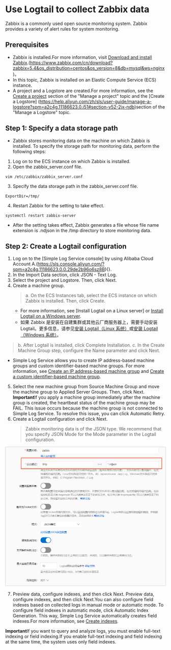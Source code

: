 # Use Logtail to collect Zabbix data

Zabbix is a commonly used open source monitoring system. Zabbix provides a variety of alert rules for system monitoring.

## Prerequisites

- Zabbix is installed.For more information, visit [Download and install Zabbix](https://www.zabbix.com/cn/download?zabbix=5.4&os_distribution=centos&os_version=8&db=mysql&ws=nginx).(https://www.zabbix.com/cn/download?zabbix=5.4&os_distribution=centos&os_version=8&db=mysql&ws=nginx)。
- In this topic, Zabbix is installed on an Elastic Compute Service (ECS) instance.
- A project and a Logstore are created.For more information, see the [Create a project](https://help.aliyun.com/zh/sls/user-guide/manage-a-project?spm=a2c4g.11186623.0.i50#section-ahq-ggx-ndb) section of the "Manage a project" topic and the [Create a Logstore] (https://help.aliyun.com/zh/sls/user-guide/manage-a-logstore?spm=a2c4g.11186623.0.i51#section-v52-2jx-ndb)section of the "Manage a Logstore" topic.

## Step 1: Specify a data storage path

- Zabbix stores monitoring data on the machine on which Zabbix is installed. To specify the storage path for monitoring data, perform the following steps:

1. Log on to the ECS instance on which Zabbix is installed.
2. Open the zabbix_server.conf file.

```
vim /etc/zabbix/zabbix_server.conf

```

3. Specify the data storage path in the zabbix_server.conf file.

```
ExportDir=/tmp/
```

4. Restart Zabbix for the setting to take effect.

```
systemctl restart zabbix-server
```

- After the setting takes effect, Zabbix generates a file whose file name extension is .ndjson in the /tmp directory to store monitoring data.

## Step 2: Create a Logtail configuration

1. Log on to the [Simple Log Service console] by using Alibaba Cloud Account A.(https://sls.console.aliyun.com/?spm=a2c4g.11186623.0.0.29de2b96o6sz8B){}.
2. In the Import Data section, click JSON - Text Log.
3. Select the project and Logstore. Then, click Next.
4. Create a machine group.
   > a. On the ECS Instances tab, select the ECS instance on which Zabbix is installed. Then, click Create.
   - For more information, see [Install Logtail on a Linux server] or [Install Logtail on a Windows server](https://help.aliyun.com/zh/sls/user-guide/install-logtail-on-ecs-instances?spm=a2c4g.11186623.0.i52#task-2561331).
   - 如果 Zabbix 是安装在自建集群或其他云厂商服务器上，需要手动安装 Logtail。更多信息，请参见[安装 Logtail（Linux 系统）](https://help.aliyun.com/zh/sls/user-guide/install-logtail-on-a-linux-server?spm=a2c4g.11186623.0.i62#concept-u5y-3lv-vdb)或[安装 Logtail（Windows 系统）](https://help.aliyun.com/zh/sls/user-guide/install-logtail-on-a-windows-server?spm=a2c4g.11186623.0.i64#concept-j22-xnv-vdb)。

> b. After Logtail is installed, click Complete Installation.
> c. In the Create Machine Group step, configure the Name parameter and click Next.

- Simple Log Service allows you to create IP address-based machine groups and custom identifier-based machine groups. For more information, see [Create an IP address-based machine group](https://help.aliyun.com/zh/sls/user-guide/create-an-ip-address-based-machine-group?spm=a2c4g.11186623.0.i65#task-wc3-xn1-ry) and [Create a custom identifier-based machine group](https://help.aliyun.com/zh/sls/user-guide/create-a-custom-identifier-based-machine-group?spm=a2c4g.11186623.0.i67#concept-gyy-k3q-zdb).

5. Select the new machine group from Source Machine Group and move the machine group to Applied Server Groups. Then, click Next.
   **Important**If you apply a machine group immediately after the machine group is created, the heartbeat status of the machine group may be FAIL. This issue occurs because the machine group is not connected to Simple Log Service. To resolve this issue, you can click Automatic Retry.
6. Create a Logtail configuration and click Next.
   > Zabbix monitoring data is of the JSON type. We recommend that you specify JSON Mode for the Mode parameter in the Logtail configuration.

![image.png](./img/3.1.png)

7. Preview data, configure indexes, and then click Next.
   Preview data, configure indexes, and then click Next.You can also configure field indexes based on collected logs in manual mode or automatic mode. To configure field indexes in automatic mode, click Automatic Index Generation. This way, Simple Log Service automatically creates field indexes.For more information, see [Create indexes](https://help.aliyun.com/zh/sls/user-guide/create-indexes?spm=a2c4g.11186623.0.i70#task-jqz-v55-cfb).

**Important**If you want to query and analyze logs, you must enable full-text indexing or field indexing.If you enable full-text indexing and field indexing at the same time, the system uses only field indexes.
